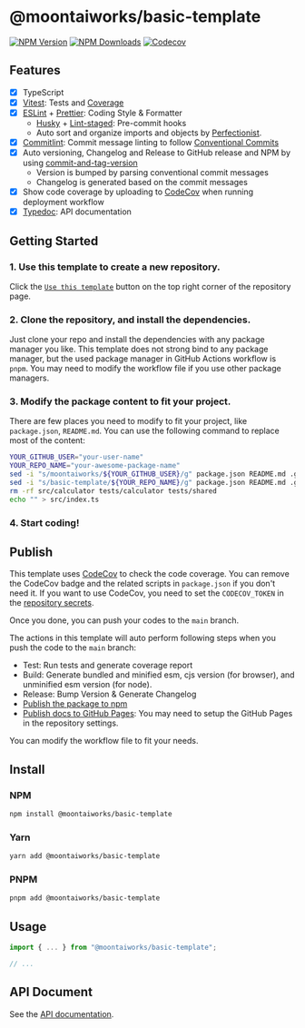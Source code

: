 # @moontaiworks/basic-template

[![NPM Version](https://img.shields.io/npm/v/@moontaiworks/basic-template)](https://www.npmjs.com/package/@moontaiworks/basic-template)
[![NPM Downloads](https://img.shields.io/npm/d18m/@moontaiworks/basic-template)](https://www.npmjs.com/package/@moontaiworks/basic-template)
[![Codecov](https://codecov.io/gh/moontaiworks/basic-template/graph/badge.svg)](https://codecov.io/gh/moontaiworks/basic-template)

## Features

- [x] TypeScript
- [x] [Vitest](https://github.com/vitest-dev/vitest): Tests and [Coverage](https://github.com/vitest-dev/vitest/tree/main/packages/coverage-v8)
- [x] [ESLint](https://eslint.org) + [Prettier](https://prettier.io): Coding Style & Formatter
  - [Husky](https://github.com/typicode/husky) + [Lint-staged](https://github.com/okonet/lint-staged): Pre-commit hooks
  - Auto sort and organize imports and objects by [Perfectionist](https://github.com/azat-io/eslint-plugin-perfectionist).
- [x] [Commitlint](https://github.com/conventional-changelog/commitlint): Commit message linting to follow [Conventional Commits](https://www.conventionalcommits.org)
- [x] Auto versioning, Changelog and Release to GitHub release and NPM by using [commit-and-tag-version](https://github.com/absolute-version/commit-and-tag-version)
  - Version is bumped by parsing conventional commit messages
  - Changelog is generated based on the commit messages
- [x] Show code coverage by uploading to [CodeCov](https://codecov.io) when running deployment workflow
- [x] [Typedoc](https://github.com/TypeStrong/typedoc): API documentation

## Getting Started

### 1. Use this template to create a new repository.

Click the [`Use this template`](https://github.com/new?template_name=basic-template&template_owner=moontaiworks) button on the top right corner of the repository page.

### 2. Clone the repository, and install the dependencies.

Just clone your repo and install the dependencies with any package manager you like. This template does not strong bind to any package manager, but the used package manager in GitHub Actions workflow is `pnpm`. You may need to modify the workflow file if you use other package managers.

### 3. Modify the package content to fit your project.

There are few places you need to modify to fit your project, like `package.json`, `README.md`. You can use the following command to replace most of the content:

```bash
YOUR_GITHUB_USER="your-user-name"
YOUR_REPO_NAME="your-awesome-package-name"
sed -i "s/moontaiworks/${YOUR_GITHUB_USER}/g" package.json README.md .github/workflows/*
sed -i "s/basic-template/${YOUR_REPO_NAME}/g" package.json README.md .github/workflows/*
rm -rf src/calculator tests/calculator tests/shared
echo "" > src/index.ts
```

### 4. Start coding!

## Publish

This template uses [CodeCov](https://docs.codecov.com/docs/quick-start) to check the code coverage. You can remove the CodeCov badge and the related scripts in `package.json` if you don't need it.
If you want to use CodeCov, you need to set the `CODECOV_TOKEN` in the [repository secrets](https://github.com/moontaiworks/basic-template/settings/secrets/actions).

Once you done, you can push your codes to the `main` branch.

The actions in this template will auto perform following steps when you push the code to the `main` branch:

- Test: Run tests and generate coverage report
- Build: Generate bundled and minified esm, cjs version (for browser), and unminified esm version (for node).
- Release: Bump Version & Generate Changelog
- [Publish the package to npm](https://www.npmjs.com/package/@moontaiworks/basic-template/)
- [Publish docs to GitHub Pages](https://moontaiworks.github.io/basic-template/): You may need to setup the GitHub Pages in the repository settings.

You can modify the workflow file to fit your needs.

## Install

### NPM

```bash
npm install @moontaiworks/basic-template
```

### Yarn

```bash
yarn add @moontaiworks/basic-template
```

### PNPM

```bash
pnpm add @moontaiworks/basic-template
```

## Usage

```typescript
import { ... } from "@moontaiworks/basic-template";

// ...
```

## API Document

See the [API documentation](https://moontaiworks.github.io/basic-template/).
